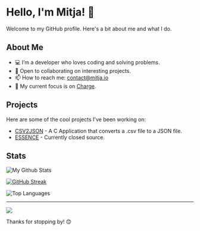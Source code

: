 # Hello, I'm Mitja! 👋

Welcome to my GitHub profile. Here's a bit about me and what I do.

## About Me

- 💻 I’m a developer who loves coding and solving problems.
- 🚀 Open to collaborating on interesting projects.
- 📫 How to reach me: contact@mitja.io
- 🔭 My current focus is on [Charge](https://github.com/charge-finance).

## Projects

Here are some of the cool projects I've been working on:

- [CSV2JSON](https://github.com/MitjaCH/csv-to-json) - A C Application that converts a .csv file to a JSON file.
- [ESSENCE](https://github.com/MitjaCH/essence) - Currently closed source.

## Stats

![My Github Stats](https://github-readme-stats.vercel.app/api?username=MitjaCH&show_icons=true&hide_title=true&hide=prs&count_private=true&theme=github_dark)

[![GitHub Streak](https://streak-stats.demolab.com?user=MitjaCH&theme=dark&locale=de&date_format=j%2Fn%5B%2FY%5D)](https://git.io/streak-stats)

![Top Languages](https://github-readme-stats.vercel.app/api/top-langs/?username=MitjaCH&layout=compact&theme=github_dark)

---

[![](https://visitcount.itsvg.in/api?id=MitjaCH&label=&color=1&icon=0&pretty=true)](https://visitcount.itsvg.in)

Thanks for stopping by! 😊
